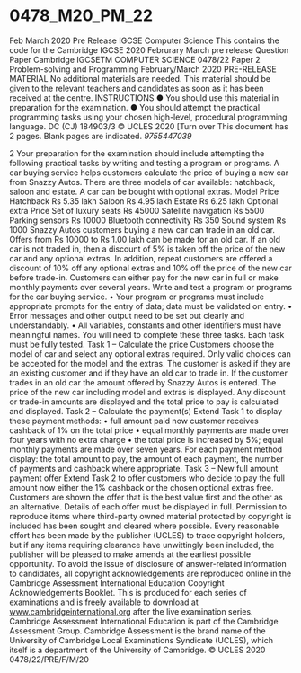 # 0478_M20_PM_22
Feb March 2020 Pre Release IGCSE Computer Science 
This contains the code for the Cambridge IGCSE 2020 Februrary March pre release 
Question Paper
                                          Cambridge IGCSETM
COMPUTER SCIENCE 0478/22 Paper 2 Problem-solving and Programming February/March 2020 PRE-RELEASE MATERIAL
No additional materials are needed.
This material should be given to the relevant teachers and candidates as soon as it has been received at the centre.
INSTRUCTIONS
● You should use this material in preparation for the examination.
● You should attempt the practical programming tasks using your chosen high-level, procedural
   programming language.
 DC (CJ) 184903/3 © UCLES 2020
[Turn over
This document has 2 pages. Blank pages are indicated.
*9755447039*

2
Your preparation for the examination should include attempting the following practical tasks by writing and testing a program or programs.
A car buying service helps customers calculate the price of buying a new car from Snazzy Autos. There are three models of car available: hatchback, saloon and estate. A car can be bought with optional extras.
 Model
  Price
 Hatchback
   Rs 5.35 lakh
   Saloon
 Rs 4.95 lakh
 Estate
   Rs 6.25 lakh
  Optional extra
 Price
 Set of luxury seats
 Rs 45000
 Satellite navigation
  Rs 5500
 Parking sensors
 Rs 10000
 Bluetooth connectivity
  Rs 350
 Sound system
 Rs 1000
 Snazzy Autos customers buying a new car can trade in an old car. Offers from Rs 10000 to Rs 1.00 lakh can be made for an old car. If an old car is not traded in, then a discount of 5% is taken off the price of the new car and any optional extras. In addition, repeat customers are offered a discount of 10% off any optional extras and 10% off the price of the new car before trade-in.
Customers can either pay for the new car in full or make monthly payments over several years.
Write and test a program or programs for the car buying service.
• Your program or programs must include appropriate prompts for the entry of data; data must be validated on entry.
• Error messages and other output need to be set out clearly and understandably.
• All variables, constants and other identifiers must have meaningful names.
You will need to complete these three tasks. Each task must be fully tested. Task 1 – Calculate the price
Customers choose the model of car and select any optional extras required. Only valid choices can be accepted for the model and the extras. The customer is asked if they are an existing customer and if they have an old car to trade in. If the customer trades in an old car the amount offered by Snazzy Autos is entered. The price of the new car including model and extras is displayed. Any discount or trade-in amounts are displayed and the total price to pay is calculated and displayed.
Task 2 – Calculate the payment(s)
Extend Task 1 to display these payment methods:
• full amount paid now customer receives cashback of 1% on the total price
• equal monthly payments are made over four years with no extra charge
• the total price is increased by 5%; equal monthly payments are made over seven years.
For each payment method display: the total amount to pay, the amount of each payment, the number of payments and cashback where appropriate.
Task 3 – New full amount payment offer
Extend Task 2 to offer customers who decide to pay the full amount now either the 1% cashback or the chosen optional extras free. Customers are shown the offer that is the best value first and the other as an alternative. Details of each offer must be displayed in full.
Permission to reproduce items where third-party owned material protected by copyright is included has been sought and cleared where possible. Every reasonable effort has been made by the publisher (UCLES) to trace copyright holders, but if any items requiring clearance have unwittingly been included, the publisher will be pleased to make amends at the earliest possible opportunity.
To avoid the issue of disclosure of answer-related information to candidates, all copyright acknowledgements are reproduced online in the Cambridge Assessment International Education Copyright Acknowledgements Booklet. This is produced for each series of examinations and is freely available to download at www.cambridgeinternational.org after the live examination series.
Cambridge Assessment International Education is part of the Cambridge Assessment Group. Cambridge Assessment is the brand name of the University of Cambridge Local Examinations Syndicate (UCLES), which itself is a department of the University of Cambridge.
© UCLES 2020 0478/22/PRE/F/M/20
 
 
